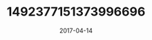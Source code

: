 ---
title: "1492377151373996696"
image: "2017-04-14 09.14.01 1492377151373996696_46248401"
date: "2017-04-14"
type: "photo"
---